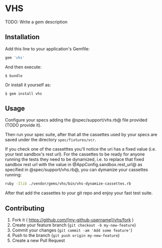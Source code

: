 # VHS

TODO: Write a gem description

## Installation

Add this line to your application's Gemfile:

```ruby
gem 'vhs'
```

And then execute:

    $ bundle

Or install it yourself as:

    $ gem install vhs

## Usage

Configure your specs adding the @spec/support/vhs.rb@ file provided (TODO provide it).

Then run your spec suite, after that all the cassettes used by your specs are
saved under the directory `spec/fixtures/vcr`.

If you check one of the cassetttes you'll notice the uri has a fixed value (i.e.
your test sandbox's rest url). For the cassettes to be ready for anyone running
the tests they need to be dynamized, i.e. to replace that fixed sandbox rest url
with the value in @AppConfig.sandbox.rest_url@ as specified in
@spec/support/vhs.rb@, you can dymanize your cassettes running:

```bash
ruby -Ilib ./vendor/gems/vhs/bin/vhs-dynamize-cassettes.rb
```

After that add the cassettes to your git repo and enjoy your fast test suite.

## Contributing

1. Fork it ( https://github.com/[my-github-username]/vhs/fork )
2. Create your feature branch (`git checkout -b my-new-feature`)
3. Commit your changes (`git commit -am 'Add some feature'`)
4. Push to the branch (`git push origin my-new-feature`)
5. Create a new Pull Request
